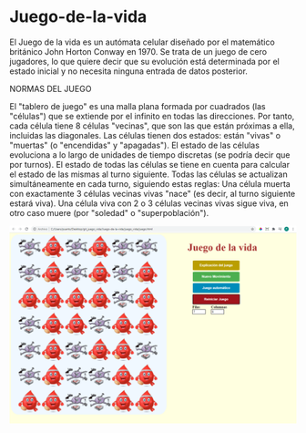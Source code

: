 # Juego-de-la-vida
El Juego de la vida es un autómata celular diseñado por el matemático británico John Horton Conway en 1970. Se trata de un juego de cero jugadores, lo que quiere decir que su evolución está determinada por el estado inicial y no necesita ninguna entrada de datos posterior. 

NORMAS DEL JUEGO

El "tablero de juego" es una malla plana formada por cuadrados (las "células") que se extiende por el infinito en todas las direcciones. Por tanto, cada célula tiene 8 células "vecinas", que son las que están próximas a ella, incluidas las diagonales. Las células tienen dos estados: están "vivas" o "muertas" (o "encendidas" y "apagadas"). El estado de las células evoluciona a lo largo de unidades de tiempo discretas (se podría decir que por turnos). El estado de todas las células se tiene en cuenta para calcular el estado de las mismas al turno siguiente. Todas las células se actualizan simultáneamente en cada turno, siguiendo estas reglas:  Una célula muerta con exactamente 3 células vecinas vivas "nace" (es decir, al turno siguiente estará viva). Una célula viva con 2 o 3 células vecinas vivas sigue viva, en otro caso muere (por "soledad" o "superpoblación").

![General](imagenes/cambio_tablero.PNG?raw=true "General")

